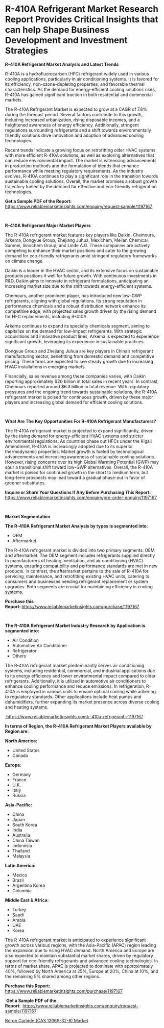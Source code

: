 <p><h1>R-410A Refrigerant Market Research Report Provides Critical Insights that can help Shape Business Development and Investment Strategies</h1></p><p><strong>R-410A Refrigerant Market Analysis and Latest Trends</strong></p>
<p><p>R-410A is a hydrofluorocarbon (HFC) refrigerant widely used in various cooling applications, particularly in air conditioning systems. It is favored for its efficiency, non-ozone-depleting properties, and favorable thermal characteristics. As the demand for energy-efficient cooling solutions rises, R-410A has gained significant traction in both residential and commercial markets.</p><p>The R-410A Refrigerant Market is expected to grow at a CAGR of 7.8% during the forecast period. Several factors contribute to this growth, including increased urbanization, rising disposable incomes, and a heightened awareness of energy efficiency. Additionally, stringent regulations surrounding refrigerants and a shift towards environmentally friendly solutions drive innovation and adoption of advanced cooling technologies.</p><p>Recent trends indicate a growing focus on retrofitting older HVAC systems with more efficient R-410A solutions, as well as exploring alternatives that can reduce environmental impact. The market is witnessing advancements in production methods and the formulation of blends that enhance performance while meeting regulatory requirements. As the industry evolves, R-410A continues to play a significant role in the transition towards sustainable cooling solutions. Overall, the market promises a robust growth trajectory fueled by the demand for effective and eco-friendly refrigeration technologies.</p></p>
<p><strong>Get a Sample PDF of the Report:&nbsp;</strong> <a href="https://www.reliablemarketinsights.com/enquiry/request-sample/1197167?utm_campaign=2885&utm_medium=2&utm_source=Github&utm_content=ia&utm_term=03042025&utm_id=r-410a-refrigerant">https://www.reliablemarketinsights.com/enquiry/request-sample/1197167</a></p>
<p>&nbsp;</p>
<p><strong>R-410A Refrigerant Major Market Players</strong></p>
<p><p>The R-410A refrigerant market features key players like Daikin, Chemours, Arkema, Dongyue Group, Zhejiang Juhua, Mexichem, Meilan Chemical, Sanmei, Sinochem Group, and Linde A.G. These companies are actively competing to enhance their market positions and cater to the growing demand for eco-friendly refrigerants amid stringent regulatory frameworks on climate change.</p><p>Daikin is a leader in the HVAC sector, and its extensive focus on sustainable products positions it well for future growth. With continuous investments in R&D, Daikin aims to innovate in refrigerant formulations, anticipating an increasing market size due to the shift towards energy-efficient systems.</p><p>Chemours, another prominent player, has introduced new low-GWP refrigerants, aligning with global regulations. Its strong reputation in performance chemicals and a robust distribution network enhance its competitive edge, with projected sales growth driven by the rising demand for HFC replacements, including R-410A.</p><p>Arkema continues to expand its specialty chemicals segment, aiming to capitalize on the demand for low-impact refrigerants. With strategic acquisitions and innovative product lines, Arkema is expected to experience significant growth, leveraging its experience in sustainable practices.</p><p>Dongyue Group and Zhejiang Juhua are key players in China’s refrigerant manufacturing sector, benefitting from domestic demand and competitive pricing. These firms are expected to see steady growth due to increasing HVAC installations in emerging markets.</p><p>Financially, sales revenue among these companies varies, with Daikin reporting approximately $20 billion in total sales in recent years. In contrast, Chemours reported around $6.3 billion in total revenue. With regulatory pressures and the ongoing trend towards sustainable solutions, the R-410A refrigerant market is poised for continuous growth, driven by these major players and increasing global demand for efficient cooling solutions.</p></p>
<p>&nbsp;</p>
<p><strong>What Are The Key Opportunities For R-410A Refrigerant Manufacturers?</strong></p>
<p><p>The R-410A refrigerant market is projected to expand significantly, driven by the rising demand for energy-efficient HVAC systems and stricter environmental regulations. As countries phase out HFCs under the Kigali Amendment, R-410A is increasingly adopted due to its superior thermodynamic properties. Market growth is fueled by technological advancements and increasing awareness of sustainable cooling solutions. However, rising concerns over its high Global Warming Potential (GWP) may spur a transitional shift toward low-GWP alternatives. Overall, the R-410A market is poised for continued growth in the short to medium term, but long-term prospects may lead toward a gradual phase-out in favor of greener substitutes.</p></p>
<p><strong>Inquire or Share Your Questions If Any Before Purchasing This Report:</strong> <a href="https://www.reliablemarketinsights.com/enquiry/pre-order-enquiry/1197167?utm_campaign=2885&utm_medium=2&utm_source=Github&utm_content=ia&utm_term=03042025&utm_id=r-410a-refrigerant">https://www.reliablemarketinsights.com/enquiry/pre-order-enquiry/1197167</a></p>
<p>&nbsp;</p>
<p><strong>Market Segmentation</strong></p>
<p><strong>The R-410A Refrigerant Market Analysis by types is segmented into:</strong></p>
<p><ul><li>OEM</li><li>Aftermarket</li></ul></p>
<p><p>The R-410A refrigerant market is divided into two primary segments: OEM and aftermarket. The OEM segment includes refrigerants supplied directly to manufacturers of heating, ventilation, and air conditioning (HVAC) systems, ensuring compatibility and performance standards are met in new products. In contrast, the aftermarket pertains to the sale of R-410A for servicing, maintenance, and retrofitting existing HVAC units, catering to consumers and businesses needing refrigerant replacement or system upgrades. Both segments are crucial for maintaining efficiency in cooling systems.</p></p>
<p><strong>Purchase this Report:&nbsp;</strong><a href="https://www.reliablemarketinsights.com/purchase/1197167?utm_campaign=2885&utm_medium=2&utm_source=Github&utm_content=ia&utm_term=03042025&utm_id=r-410a-refrigerant">https://www.reliablemarketinsights.com/purchase/1197167</a></p>
<p>&nbsp;</p>
<p><strong>The R-410A Refrigerant Market Industry Research by Application is segmented into:</strong></p>
<p><ul><li>Air Condition</li><li>Automotive Air Conditioner</li><li>Refrigerator</li><li>Others</li></ul></p>
<p><p>The R-410A refrigerant market predominantly serves air conditioning systems, including residential, commercial, and industrial applications due to its energy efficiency and lower environmental impact compared to older refrigerants. Additionally, it is utilized in automotive air conditioners to enhance cooling performance and reduce emissions. In refrigeration, R-410A is employed in various units to ensure optimal cooling while adhering to regulatory standards. Other applications include heat pumps and dehumidifiers, further expanding its market presence across diverse cooling and heating systems.</p></p>
<p><a href="https://www.reliablemarketinsights.com/r-410a-refrigerant-r1197167?utm_campaign=2885&utm_medium=2&utm_source=Github&utm_content=ia&utm_term=03042025&utm_id=r-410a-refrigerant">&nbsp;https://www.reliablemarketinsights.com/r-410a-refrigerant-r1197167</a></p>
<p><strong>In terms of Region, the R-410A Refrigerant Market Players available by Region are:</strong></p>
<p>
    <p> <strong> North America: </strong>
        <ul>
            <li>United States</li>
            <li>Canada</li>
        </ul>
        </p> 
    <p> <strong> Europe: </strong>
        <ul>
            <li>Germany</li>
            <li>France</li>
            <li>U.K.</li>
            <li>Italy</li>
            <li>Russia</li>
        </ul>
        </p> 
    <p> <strong> Asia-Pacific: </strong>
        <ul>
            <li>China</li>
            <li>Japan</li>
            <li>South Korea</li>
            <li>India</li>
            <li>Australia</li>
            <li>China Taiwan</li>
            <li>Indonesia</li>
            <li>Thailand</li>
            <li>Malaysia</li>
        </ul>
        </p> 
    <p> <strong> Latin America: </strong>
        <ul>
            <li>Mexico</li>
            <li>Brazil</li>
            <li>Argentina Korea</li>
            <li>Colombia</li>
        </ul>
        </p> 
    <p> <strong> Middle East & Africa: </strong>
        <ul>
            <li>Turkey</li>
            <li>Saudi</li>
            <li>Arabia</li>
            <li>UAE</li>
            <li>Korea</li>
        </ul>
    </p>
    </p>
<p><p>The R-410A refrigerant market is anticipated to experience significant growth across various regions, with the Asia-Pacific (APAC) region leading the expansion due to rising HVAC demand. North America and Europe are also expected to maintain substantial market shares, driven by regulatory support for eco-friendly refrigerants and advanced cooling technologies. In terms of market share, APAC is projected to dominate with approximately 40%, followed by North America at 25%, Europe at 20%, China at 10%, and the remaining 5% shared among other regions.</p></p>
<p><strong>Purchase this Report: </strong><a href="https://www.reliablemarketinsights.com/purchase/1197167?utm_campaign=2885&utm_medium=2&utm_source=Github&utm_content=ia&utm_term=03042025&utm_id=r-410a-refrigerant">https://www.reliablemarketinsights.com/purchase/1197167</a></p>
<p>&nbsp;<strong>Get a Sample PDF of the Report:&nbsp;&nbsp;</strong><a href="https://www.reliablemarketinsights.com/enquiry/request-sample/1197167?utm_campaign=2885&utm_medium=2&utm_source=Github&utm_content=ia&utm_term=03042025&utm_id=r-410a-refrigerant">https://www.reliablemarketinsights.com/enquiry/request-sample/1197167</a></p>
<p><strong></strong></p>
<p><p><a href="https://github.com/ajayanhaizan/Market-Research-Report-List-1/blob/main/boron-carbide-cas-12069-32-8-market.md?utm_campaign=2885&utm_medium=2&utm_source=Github&utm_content=ia&utm_term=03042025&utm_id=r-410a-refrigerant">Boron Carbide (CAS 12069-32-8) Market</a></p></p>